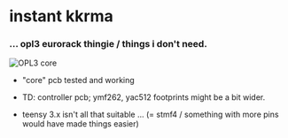 # instant kkrma


### ... opl3 eurorack thingie / things i don't need.

![OPL3 core](https://c2.staticflickr.com/2/1700/24727139936_40bb427b12_b.jpg)

- "core" pcb tested and working 

- TD: controller pcb; ymf262, yac512 footprints might be a bit wider.

- teensy 3.x isn't all that suitable ... (= stmf4 / something with more pins would have made things easier)
